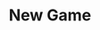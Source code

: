 ---
title: "New Game"
weight: 12
type: docs
description: >
  Important notes for starting a new game plus mod configuration instructions.
---